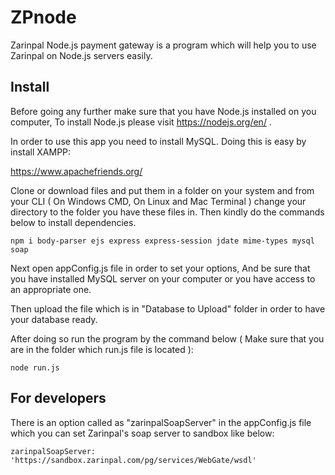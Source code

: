 # ZPnode
Zarinpal Node.js payment gateway is a program which will help you to use Zarinpal on Node.js servers easily.

## Install
Before going any further make sure that you have Node.js installed on you computer, To install Node.js please visit https://nodejs.org/en/ .

In order to use this app you need to install MySQL. Doing this is easy by install XAMPP:

https://www.apachefriends.org/

Clone or download files and put them in a folder on your system and from your CLI ( On Windows CMD, On Linux and Mac Terminal ) change your directory to the folder you have these files in. Then kindly do the commands below to install dependencies.
```
npm i body-parser ejs express express-session jdate mime-types mysql soap
```
Next open appConfig.js file in order to set your options, And be sure that you have installed MySQL server on your computer or you have access to an appropriate one.

Then upload the file which is in "Database to Upload" folder in order to have your database ready.

After doing so run the program by the command below ( Make sure that you are in the folder which run.js file is located ):
```
node run.js
```
## For developers
There is an option called as "zarinpalSoapServer" in the appConfig.js file which you can set Zarinpal's soap server to sandbox like below:
```
zarinpalSoapServer: 'https://sandbox.zarinpal.com/pg/services/WebGate/wsdl'
```
